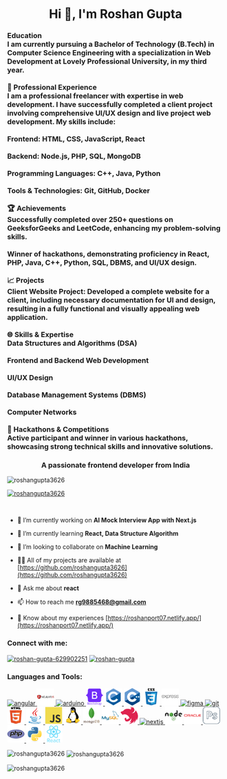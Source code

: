<h1 align="center">Hi 👋, I'm Roshan Gupta</h1>
<h3>Education<br>I am currently pursuing a Bachelor of Technology (B.Tech) in Computer Science Engineering with a specialization in Web Development at Lovely Professional University, in my third year.<br><br>💼 Professional Experience<br>I am a professional freelancer with expertise in web development. I have successfully completed a client project involving comprehensive UI/UX design and live project web development. My skills include:<br><br>Frontend: HTML, CSS, JavaScript, React<br><br>Backend: Node.js, PHP, SQL, MongoDB<br><br>Programming Languages: C++, Java, Python<br><br>Tools & Technologies: Git, GitHub, Docker<br><br>🏆 Achievements<br>Successfully completed over 250+ questions on GeeksforGeeks and LeetCode, enhancing my problem-solving skills.<br><br>Winner of hackathons, demonstrating proficiency in React, PHP, Java, C++, Python, SQL, DBMS, and UI/UX design.<br><br>📈 Projects<br>Client Website Project: Developed a complete website for a client, including necessary documentation for UI and design, resulting in a fully functional and visually appealing web application.<br><br>🌐 Skills & Expertise<br>Data Structures and Algorithms (DSA)<br><br>Frontend and Backend Web Development<br><br>UI/UX Design<br><br>Database Management Systems (DBMS)<br><br>Computer Networks<br><br>🚀 Hackathons & Competitions<br>Active participant and winner in various hackathons, showcasing strong technical skills and innovative solutions.
</h3>
<h3 align="center">A passionate frontend developer from India</h3>

<p align="left"> <img src="https://komarev.com/ghpvc/?username=roshangupta3626&label=Profile%20views&color=0e75b6&style=flat" alt="roshangupta3626" /> </p>

<p align="left"> <a href="https://github.com/ryo-ma/github-profile-trophy"><img src="https://github-profile-trophy.vercel.app/?username=roshangupta3626" alt="roshangupta3626" /></a> </p>

<p align="left"> <a href="https://twitter.com/" target="blank"><img src="https://img.shields.io/twitter/follow/?logo=twitter&style=for-the-badge" alt="" /></a> </p>

- 🔭 I’m currently working on **AI Mock Interview App with Next.js**

- 🌱 I’m currently learning **React, Data Structure Algorithm**

- 👯 I’m looking to collaborate on **Machine Learning**

- 👨‍💻 All of my projects are available at [https://github.com/roshangupta3626](https://github.com/roshangupta3626)

- 💬 Ask me about **react**

- 📫 How to reach me **rg9885468@gmail.com**

- 📄 Know about my experiences [https://roshanport07.netlify.app/](https://roshanport07.netlify.app/)

<h3 align="left">Connect with me:</h3>
<p align="left">
<a href="https://linkedin.com/in/roshan-gupta-629902251" target="blank"><img align="center" src="https://raw.githubusercontent.com/rahuldkjain/github-profile-readme-generator/master/src/images/icons/Social/linked-in-alt.svg" alt="roshan-gupta-629902251" height="30" width="40" /></a>
<a href="https://stackoverflow.com/users/roshan-gupta" target="blank"><img align="center" src="https://raw.githubusercontent.com/rahuldkjain/github-profile-readme-generator/master/src/images/icons/Social/stack-overflow.svg" alt="roshan-gupta" height="30" width="40" /></a>
</p>

<h3 align="left">Languages and Tools:</h3>
<p align="left"> <a href="https://angular.io" target="_blank" rel="noreferrer"> <img src="https://angular.io/assets/images/logos/angular/angular.svg" alt="angular" width="40" height="40"/> </a> <a href="https://angular.io" target="_blank" rel="noreferrer"> <img src="https://raw.githubusercontent.com/devicons/devicon/master/icons/angularjs/angularjs-original-wordmark.svg" alt="angularjs" width="40" height="40"/> </a> <a href="https://www.arduino.cc/" target="_blank" rel="noreferrer"> <img src="https://cdn.worldvectorlogo.com/logos/arduino-1.svg" alt="arduino" width="40" height="40"/> </a> <a href="https://getbootstrap.com" target="_blank" rel="noreferrer"> <img src="https://raw.githubusercontent.com/devicons/devicon/master/icons/bootstrap/bootstrap-plain-wordmark.svg" alt="bootstrap" width="40" height="40"/> </a> <a href="https://www.cprogramming.com/" target="_blank" rel="noreferrer"> <img src="https://raw.githubusercontent.com/devicons/devicon/master/icons/c/c-original.svg" alt="c" width="40" height="40"/> </a> <a href="https://www.w3schools.com/cpp/" target="_blank" rel="noreferrer"> <img src="https://raw.githubusercontent.com/devicons/devicon/master/icons/cplusplus/cplusplus-original.svg" alt="cplusplus" width="40" height="40"/> </a> <a href="https://www.w3schools.com/css/" target="_blank" rel="noreferrer"> <img src="https://raw.githubusercontent.com/devicons/devicon/master/icons/css3/css3-original-wordmark.svg" alt="css3" width="40" height="40"/> </a> <a href="https://expressjs.com" target="_blank" rel="noreferrer"> <img src="https://raw.githubusercontent.com/devicons/devicon/master/icons/express/express-original-wordmark.svg" alt="express" width="40" height="40"/> </a> <a href="https://www.figma.com/" target="_blank" rel="noreferrer"> <img src="https://www.vectorlogo.zone/logos/figma/figma-icon.svg" alt="figma" width="40" height="40"/> </a> <a href="https://git-scm.com/" target="_blank" rel="noreferrer"> <img src="https://www.vectorlogo.zone/logos/git-scm/git-scm-icon.svg" alt="git" width="40" height="40"/> </a> <a href="https://www.w3.org/html/" target="_blank" rel="noreferrer"> <img src="https://raw.githubusercontent.com/devicons/devicon/master/icons/html5/html5-original-wordmark.svg" alt="html5" width="40" height="40"/> </a> <a href="https://www.java.com" target="_blank" rel="noreferrer"> <img src="https://raw.githubusercontent.com/devicons/devicon/master/icons/java/java-original.svg" alt="java" width="40" height="40"/> </a> <a href="https://developer.mozilla.org/en-US/docs/Web/JavaScript" target="_blank" rel="noreferrer"> <img src="https://raw.githubusercontent.com/devicons/devicon/master/icons/javascript/javascript-original.svg" alt="javascript" width="40" height="40"/> </a> <a href="https://www.linux.org/" target="_blank" rel="noreferrer"> <img src="https://raw.githubusercontent.com/devicons/devicon/master/icons/linux/linux-original.svg" alt="linux" width="40" height="40"/> </a> <a href="https://www.mongodb.com/" target="_blank" rel="noreferrer"> <img src="https://raw.githubusercontent.com/devicons/devicon/master/icons/mongodb/mongodb-original-wordmark.svg" alt="mongodb" width="40" height="40"/> </a> <a href="https://www.mysql.com/" target="_blank" rel="noreferrer"> <img src="https://raw.githubusercontent.com/devicons/devicon/master/icons/mysql/mysql-original-wordmark.svg" alt="mysql" width="40" height="40"/> </a> <a href="https://nestjs.com/" target="_blank" rel="noreferrer"> <img src="https://raw.githubusercontent.com/devicons/devicon/master/icons/nestjs/nestjs-plain.svg" alt="nestjs" width="40" height="40"/> </a> <a href="https://nextjs.org/" target="_blank" rel="noreferrer"> <img src="https://cdn.worldvectorlogo.com/logos/nextjs-2.svg" alt="nextjs" width="40" height="40"/> </a> <a href="https://nodejs.org" target="_blank" rel="noreferrer"> <img src="https://raw.githubusercontent.com/devicons/devicon/master/icons/nodejs/nodejs-original-wordmark.svg" alt="nodejs" width="40" height="40"/> </a> <a href="https://www.oracle.com/" target="_blank" rel="noreferrer"> <img src="https://raw.githubusercontent.com/devicons/devicon/master/icons/oracle/oracle-original.svg" alt="oracle" width="40" height="40"/> </a> <a href="https://www.photoshop.com/en" target="_blank" rel="noreferrer"> <img src="https://raw.githubusercontent.com/devicons/devicon/master/icons/photoshop/photoshop-line.svg" alt="photoshop" width="40" height="40"/> </a> <a href="https://www.php.net" target="_blank" rel="noreferrer"> <img src="https://raw.githubusercontent.com/devicons/devicon/master/icons/php/php-original.svg" alt="php" width="40" height="40"/> </a> <a href="https://www.python.org" target="_blank" rel="noreferrer"> <img src="https://raw.githubusercontent.com/devicons/devicon/master/icons/python/python-original.svg" alt="python" width="40" height="40"/> </a> <a href="https://reactjs.org/" target="_blank" rel="noreferrer"> <img src="https://raw.githubusercontent.com/devicons/devicon/master/icons/react/react-original-wordmark.svg" alt="react" width="40" height="40"/> </a> </p>

<p><img align="left" src="https://github-readme-stats.vercel.app/api/top-langs?username=roshangupta3626&show_icons=true&locale=en&layout=compact" alt="roshangupta3626" /></p>

<p>&nbsp;<img align="center" src="https://github-readme-stats.vercel.app/api?username=roshangupta3626&show_icons=true&locale=en" alt="roshangupta3626" /></p>

<p><img align="center" src="https://github-readme-streak-stats.herokuapp.com/?user=roshangupta3626&" alt="roshangupta3626" /></p>
